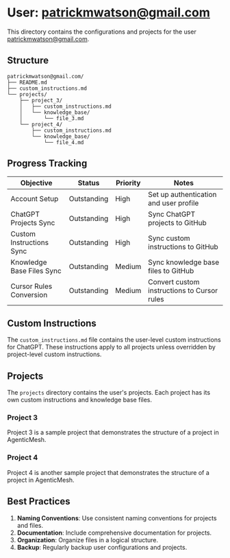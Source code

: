 # User: patrickmwatson@gmail.com

This directory contains the configurations and projects for the user patrickmwatson@gmail.com.

## Structure

```
patrickmwatson@gmail.com/
├── README.md
├── custom_instructions.md
└── projects/
    ├── project_3/
    │   ├── custom_instructions.md
    │   └── knowledge_base/
    │       └── file_3.md
    └── project_4/
        ├── custom_instructions.md
        └── knowledge_base/
            └── file_4.md
```

## Progress Tracking

| Objective | Status | Priority | Notes |
|-----------|--------|----------|-------|
| Account Setup | Outstanding | High | Set up authentication and user profile |
| ChatGPT Projects Sync | Outstanding | High | Sync ChatGPT projects to GitHub |
| Custom Instructions Sync | Outstanding | High | Sync custom instructions to GitHub |
| Knowledge Base Files Sync | Outstanding | Medium | Sync knowledge base files to GitHub |
| Cursor Rules Conversion | Outstanding | Medium | Convert custom instructions to Cursor rules |

## Custom Instructions

The `custom_instructions.md` file contains the user-level custom instructions for ChatGPT. These instructions apply to all projects unless overridden by project-level custom instructions.

## Projects

The `projects` directory contains the user's projects. Each project has its own custom instructions and knowledge base files.

### Project 3

Project 3 is a sample project that demonstrates the structure of a project in AgenticMesh.

### Project 4

Project 4 is another sample project that demonstrates the structure of a project in AgenticMesh.

## Best Practices

1. **Naming Conventions**: Use consistent naming conventions for projects and files.
2. **Documentation**: Include comprehensive documentation for projects.
3. **Organization**: Organize files in a logical structure.
4. **Backup**: Regularly backup user configurations and projects.